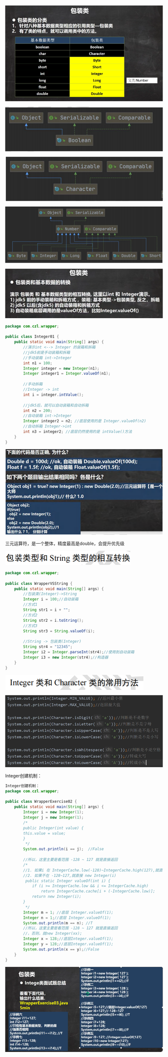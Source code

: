 ![未命名图片1](../notes-images/202406292224790.png) 

![未命名图片2](../notes-images/202406292224767.png) 

![未命名图片3](../notes-images/202406292224165.png) 

![未命名图片4](../notes-images/202406292224038.png) 

![未命名图片5](../notes-images/202406292224746.png) 

```java
package com.czl.wrapper;

public class Integer01 {
    public static void main(String[] args) {
        //演示int <--> Integer 的装箱和拆箱
        //jdk5前是手动装箱和拆箱
        //手动装箱 int->Integer
        int n1 = 100;
        Integer integer = new Integer(n1);
        Integer integer1 = Integer.valueOf(n1);

        //手动拆箱
        //Integer -> int
        int i = integer.intValue();

        //jdk5后，就可以自动装箱和自动拆箱
        int n2 = 200;
        //自动装箱 int->Integer
        Integer integer2 = n2; //底层使用的是 Integer.valueOf(n2)
        //自动拆箱 Integer->int
        int n3 = integer2; //底层仍然使用的是 intValue()方法
    }
}
```

![未命名图片6](../notes-images/202406292225782.png) 

三元运算符，是一个整体，精度最高是double，会提升优先级

![未命名图片7](../notes-images/202406292226435.png) 

```java
package com.czl.wrapper;

public class WrapperVSString {
    public static void main(String[] args) {
        //包装类(Integer)->String
        Integer i = 100;//自动装箱
        //方式1
        String str1 = i + "";
        //方式2
        String str2 = i.toString();
        //方式3
        String str3 = String.valueOf(i);

        //String -> 包装类(Integer)
        String str4 = "12345";
        Integer i2 = Integer.parseInt(str4);//使用到自动装箱
        Integer i3 = new Integer(str4);//构造器
    }
}
```



![未命名图片8](../notes-images/202406292227284.png) 

![未命名图片9](../notes-images/202406292227109.png) 



Integer创建机制：

```java
Integer创建机制：
package com.czl.wrapper;

public class WrapperExercise02 {
    public static void main(String[] args) {
        Integer i = new Integer(1);
        Integer j = new Integer(1);
        /*
        public Integer(int value) {
        this.value = value;
        }
         */
        System.out.println(i == j);  //False

        //所以，这里主要是看范围 -128 ~ 127 就是直接返回
        /*
        //1. 如果i 在 IntegerCache.low(-128)~IntegerCache.high(127),就直接从数组返回
        //2. 如果不在 -128~127,就直接 new Integer(i)
         public static Integer valueOf(int i) {
            if (i >= IntegerCache.low && i <= IntegerCache.high)
                return IntegerCache.cache[i + (-IntegerCache.low)];
            return new Integer(i);
        }
         */
        Integer m = 1; //底层 Integer.valueOf(1);
        Integer n = 1;//底层 Integer.valueOf(1);
        System.out.println(m == n); //T
        //所以，这里主要是看范围 -128 ~ 127 就是直接返回
        //，否则，就new Integer(xx);
        Integer x = 128;//底层Integer.valueOf(1);
        Integer y = 128;//底层Integer.valueOf(1);
        System.out.println(x == y);//False
    }
}
```

![未命名图片10](../notes-images/202406292234024.png) 